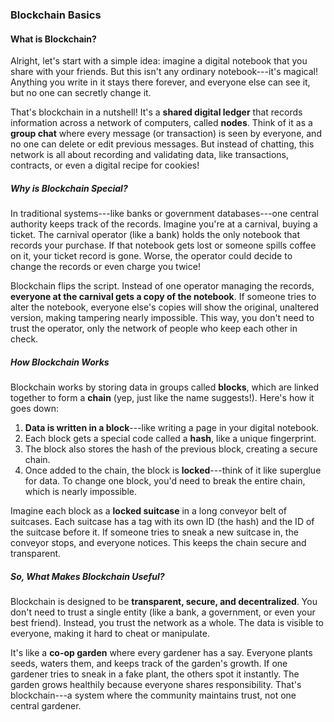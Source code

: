 ### **Blockchain Basics**

#### **What is Blockchain?**

Alright, let's start with a simple idea: imagine a digital notebook that you share with your friends. But this isn't any ordinary notebook---it's magical! Anything you write in it stays there forever, and everyone else can see it, but no one can secretly change it.

That's blockchain in a nutshell! It's a **shared digital ledger** that records information across a network of computers, called **nodes**. Think of it as a **group chat** where every message (or transaction) is seen by everyone, and no one can delete or edit previous messages. But instead of chatting, this network is all about recording and validating data, like transactions, contracts, or even a digital recipe for cookies!

##### Why is Blockchain Special?

In traditional systems---like banks or government databases---one central authority keeps track of the records. Imagine you're at a carnival, buying a ticket. The carnival operator (like a bank) holds the only notebook that records your purchase. If that notebook gets lost or someone spills coffee on it, your ticket record is gone. Worse, the operator could decide to change the records or even charge you twice!

Blockchain flips the script. Instead of one operator managing the records, **everyone at the carnival gets a copy of the notebook**. If someone tries to alter the notebook, everyone else's copies will show the original, unaltered version, making tampering nearly impossible. This way, you don't need to trust the operator, only the network of people who keep each other in check.

##### How Blockchain Works

Blockchain works by storing data in groups called **blocks**, which are linked together to form a **chain** (yep, just like the name suggests!). Here's how it goes down:

1.  **Data is written in a block**---like writing a page in your digital notebook.
2.  Each block gets a special code called a **hash**, like a unique fingerprint.
3.  The block also stores the hash of the previous block, creating a secure chain.
4.  Once added to the chain, the block is **locked**---think of it like superglue for data. To change one block, you'd need to break the entire chain, which is nearly impossible.

Imagine each block as a **locked suitcase** in a long conveyor belt of suitcases. Each suitcase has a tag with its own ID (the hash) and the ID of the suitcase before it. If someone tries to sneak a new suitcase in, the conveyor stops, and everyone notices. This keeps the chain secure and transparent.

##### So, What Makes Blockchain Useful?

Blockchain is designed to be **transparent, secure, and decentralized**. You don't need to trust a single entity (like a bank, a government, or even your best friend). Instead, you trust the network as a whole. The data is visible to everyone, making it hard to cheat or manipulate.

It's like a **co-op garden** where every gardener has a say. Everyone plants seeds, waters them, and keeps track of the garden's growth. If one gardener tries to sneak in a fake plant, the others spot it instantly. The garden grows healthily because everyone shares responsibility. That's blockchain---a system where the community maintains trust, not one central gardener.
